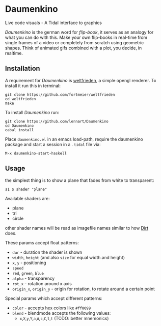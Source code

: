 # Daumenkino
Live code visuals - A Tidal interface to graphics

_Daumenkino_ is the german word for _flip-book_, it serves as an analogy for what you can do with this. Make your own flip-books in real-time from single frames of a video or completely from scratch using geometric shapes. Think of animated gifs combined with a plot, you decide, in realtime.

## Installation

A requirement for _Daumenkino_ is [weltfrieden](https://github.com/fortmeier/weltfrieden), a simple opengl renderer. To install it run this in terminal:

```
git clone https://github.com/fortmeier/weltfrieden
cd weltfrieden
make
```

To install _Daumenkino_ run:

```
git clone https://github.com/lennart/Daumenkino
cd Daumenkino
cabal install
```

Place `daumenkino.el` in an emacs load-path, require the daumenkino package and start a session in a `.tidal` file via:

`M-x daumenkino-start-haskell`

## Usage

the simplest thing is to show a plane that fades from white to transparent:

```
s1 $ shader "plane"
```

Available shaders are:

* plane
* tri
* circle

other shader names will be read as imagefile names similar to how [Dirt](https://github.com/tidalcycle/Dirt) does.

These params accept float patterns:

* `dur` - duration the shader is shown
* `width`, `height` (and also `size` for equal width and height)
* `x`, `y` - positioning
* `speed`
* `red`, `green`, `blue`
* `alpha` - transparency
* `rot_x` - rotation around x axis
* `origin_x`, `origin_y` - origin for rotation, to rotate around a certain point

Special params which accept different patterns:

* `color` - accepts hex colors like `#ff0099`
* `blend` - blendmode accepts the following values:
    * `x`,`X`,`y`,`Y`,`a`,`A`,`c`,`C`,`l`,`t` (TODO: better mnemonics)
